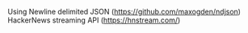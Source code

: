 Using  Newline delimited JSON (https://github.com/maxogden/ndjson)
HackerNews streaming API (https://hnstream.com/)